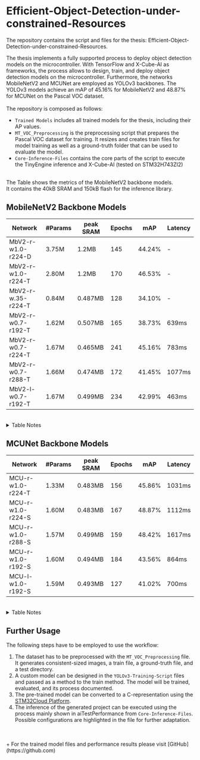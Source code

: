 # Efficient-Object-Detection-under-constrained-Resources

The repository contains the script and files for the thesis: Efficient-Object-Detection-under-constrained-Resources.

The thesis implements a fully supported process to deploy object detection models on the microcontroller. With TensorFlow and X-Cube-AI as frameworks, the process allows to design, train, and deploy object detection models on the microcontroller. Furthermore, the networks MobileNetV2 and MCUNet are employed as YOLOv3 backbones. The YOLOv3 models achieve an mAP of 45.16\% for MobileNetV2 and 48.87\% for MCUNet on the Pascal VOC dataset. 
<br>
<br>
The repository is composed as follows: <br>
+ `Trained Models` includes all trained models for the thesis, including their AP values.<br>
+ `MT_VOC_Preprocessing` is the preprocessing script that prepares the Pascal VOC dataset for training. It resizes and creates train files for model training as well as a ground-truth folder that can be used to evaluate the model.<br>
+ `Core-Inference-Files` contains the core parts of the script to execute the TinyEngine inference and X-Cube-AI (tested on STM32H743ZI2)
<br>
The Table shows the metrics of the MobileNetV2 backbone models.<br>
It contains the 40kB SRAM and 150kB flash for the inference library. <br>

 ## MobileNetV2 Backbone Models
 
| Network  | #Params | peak SRAM  | Epochs | mAP  | Latency |
| ----- | ----- |------- | ----- |------- | ----- |
|MbV2-r-w1.0-r224-D | 3.75M | 1.2MB | 145 | 44.24% | - |
|MbV2-r-w1.0-r224-T | 2.80M | 1.2MB | 170 | 46.53% | - |
|MbV2-r-w.35-r224-T | 0.84M | 0.487MB | 128 | 34.10% | - |
|MbV2-r-w0.7-r192-T | 1.62M | 0.507MB | 165 | 38.73% | 639ms |
|MbV2-r-w0.7-r224-T | 1.67M | 0.465MB | 241 | 45.16% | 783ms |
|MbV2-r-w0.7-r288-T | 1.66M | 0.474MB | 172 | 41.45% | 1077ms |
|MbV2-l-w0.7-r192-T | 1.67M | 0.499MB | 234 | 42.99% | 463ms |
<br>
<details><summary>Table Notes</summary>
 
+ The metrics contain the 40kB SRAM and 150kB flash for the inference library
+ Models are trained on 600 epochs using ADAM optimizer
+ ReduceOnPlateau with patience = 30 and factor = 0.1
+ EarlyStopping with patience = 30
</details>

 ## MCUNet Backbone Models
 
| Network  | #Params | peak SRAM  | Epochs | mAP  | Latency |
| ----- | ----- |------- | ----- |------- | ----- |
|MCU-r-w1.0-r224-T |1.33M |0.483MB |156 |45.86% |1031ms|
|MCU-r-w1.0-r224-S |1.60M |0.483MB |167 |48.87% |1112ms|
|MCU-r-w1.0-r288-S |1.57M |0.499MB |159 |48.42% |1617ms|
|MCU-r-w1.0-r192-S |1.60M |0.494MB |184 |43.56% |864ms|
|MCU-l-w1.0-r192-S |1.59M |0.493MB |127 |41.02% |700ms|
<br>
<details><summary>Table Notes</summary>
+ The metrics contain the 40kB SRAM and 150kB flash for the inference library
+ Models are trained on 600 epochs using ADAM optimizer
+ ReduceOnPlateau with patience = 30 and factor = 0.1
+ EarlyStopping with patience = 30
</details>

 ## Further Usage
 The following steps have to be employed to use the workflow:
 1. The dataset has to be preprocessed with the `MT_VOC_Preprocessing` file. It generates consistent-sized images, a train file, a ground-truth file, and a test directory.
 2. A custom model can be designed in the `YOLOv3-Training-Script` files and passed as a method to the train method. The model will be trained, evaluated, and its process documented.
 3. The pre-trained model can be converted to a C-representation using the [STM32Cloud Platform](https://stm32ai-cs.st.com/home).
 4. The inference of the generated project can be executed using the process mainly shown in aiTestPerformance from `Core-Inference-Files`. Possible configurations are highlighted in the file for further adaptation.
<br>
<br>
+ For the trained model files and performance results please visit [GitHub](https://github.com)





